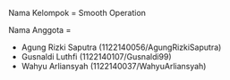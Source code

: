 Nama Kelompok = Smooth Operation


Nama Anggota =
- Agung Rizki Saputra (1122140056/AgungRizkiSaputra)
- Gusnaldi Luthfi (1122140107/Gusnaldi99)
- Wahyu Arliansyah (1122140037/WahyuArliansyah)

